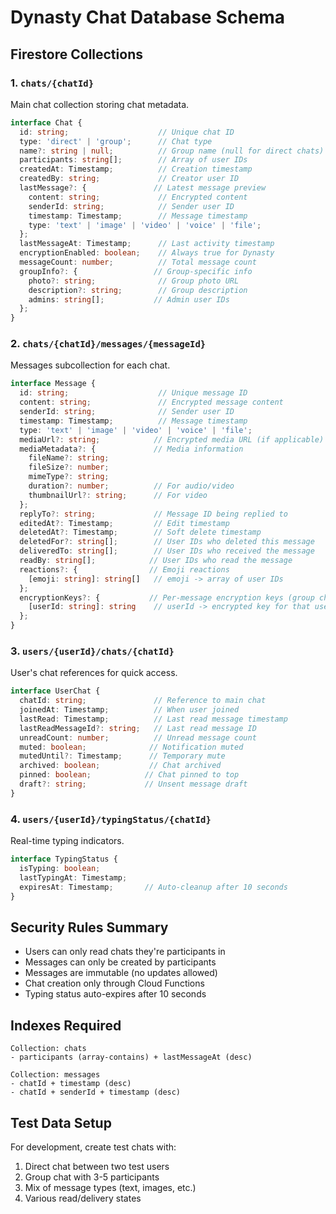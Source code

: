 # Dynasty Chat Database Schema

## Firestore Collections

### 1. `chats/{chatId}`
Main chat collection storing chat metadata.

```typescript
interface Chat {
  id: string;                    // Unique chat ID
  type: 'direct' | 'group';      // Chat type
  name?: string | null;          // Group name (null for direct chats)
  participants: string[];        // Array of user IDs
  createdAt: Timestamp;          // Creation timestamp
  createdBy: string;             // Creator user ID
  lastMessage?: {               // Latest message preview
    content: string;             // Encrypted content
    senderId: string;            // Sender user ID
    timestamp: Timestamp;        // Message timestamp
    type: 'text' | 'image' | 'video' | 'voice' | 'file';
  };
  lastMessageAt: Timestamp;      // Last activity timestamp
  encryptionEnabled: boolean;    // Always true for Dynasty
  messageCount: number;          // Total message count
  groupInfo?: {                 // Group-specific info
    photo?: string;              // Group photo URL
    description?: string;        // Group description
    admins: string[];           // Admin user IDs
  };
}
```

### 2. `chats/{chatId}/messages/{messageId}`
Messages subcollection for each chat.

```typescript
interface Message {
  id: string;                    // Unique message ID
  content: string;               // Encrypted message content
  senderId: string;              // Sender user ID
  timestamp: Timestamp;          // Message timestamp
  type: 'text' | 'image' | 'video' | 'voice' | 'file';
  mediaUrl?: string;            // Encrypted media URL (if applicable)
  mediaMetadata?: {             // Media information
    fileName?: string;
    fileSize?: number;
    mimeType?: string;
    duration?: number;          // For audio/video
    thumbnailUrl?: string;      // For video
  };
  replyTo?: string;             // Message ID being replied to
  editedAt?: Timestamp;         // Edit timestamp
  deletedAt?: Timestamp;        // Soft delete timestamp
  deletedFor?: string[];        // User IDs who deleted this message
  deliveredTo: string[];        // User IDs who received the message
  readBy: string[];            // User IDs who read the message
  reactions?: {                // Emoji reactions
    [emoji: string]: string[]   // emoji -> array of user IDs
  };
  encryptionKeys?: {           // Per-message encryption keys (group chats)
    [userId: string]: string    // userId -> encrypted key for that user
  };
}
```

### 3. `users/{userId}/chats/{chatId}`
User's chat references for quick access.

```typescript
interface UserChat {
  chatId: string;               // Reference to main chat
  joinedAt: Timestamp;          // When user joined
  lastRead: Timestamp;          // Last read message timestamp
  lastReadMessageId?: string;   // Last read message ID
  unreadCount: number;          // Unread message count
  muted: boolean;              // Notification muted
  mutedUntil?: Timestamp;      // Temporary mute
  archived: boolean;           // Chat archived
  pinned: boolean;            // Chat pinned to top
  draft?: string;             // Unsent message draft
}
```

### 4. `users/{userId}/typingStatus/{chatId}`
Real-time typing indicators.

```typescript
interface TypingStatus {
  isTyping: boolean;
  lastTypingAt: Timestamp;
  expiresAt: Timestamp;       // Auto-cleanup after 10 seconds
}
```

## Security Rules Summary
- Users can only read chats they're participants in
- Messages can only be created by participants
- Messages are immutable (no updates allowed)
- Chat creation only through Cloud Functions
- Typing status auto-expires after 10 seconds

## Indexes Required
```
Collection: chats
- participants (array-contains) + lastMessageAt (desc)

Collection: messages
- chatId + timestamp (desc)
- chatId + senderId + timestamp (desc)
```

## Test Data Setup
For development, create test chats with:
1. Direct chat between two test users
2. Group chat with 3-5 participants
3. Mix of message types (text, images, etc.)
4. Various read/delivery states